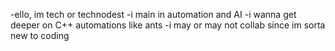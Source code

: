 -ello, im tech or technodest
-i main in automation and AI
-i wanna get deeper on C++ automations like ants
-i may or may not collab since im sorta new to coding

